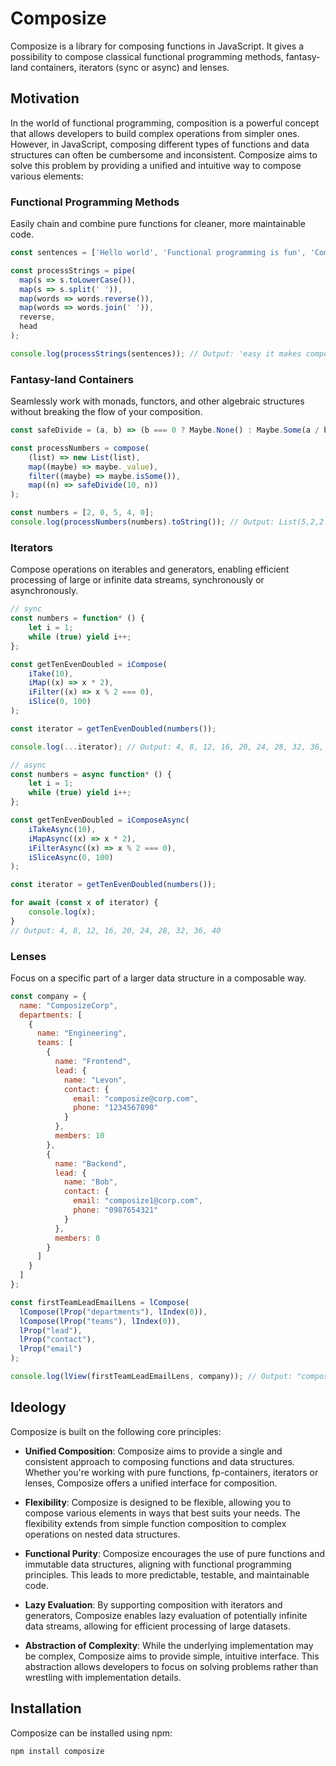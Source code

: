 # Composize

Composize is a library for composing functions in JavaScript. It gives a possibility to compose classical functional programming methods, fantasy-land containers, iterators (sync or async) and lenses.

## Motivation

In the world of functional programming, composition is a powerful concept that allows developers to build complex operations from simpler ones. However, in JavaScript, composing different types of functions and data structures can often be cumbersome and inconsistent.
Composize aims to solve this problem by providing a unified and intuitive way to compose various elements:

### Functional Programming Methods

Easily chain and combine pure functions for cleaner, more maintainable code.

```js
const sentences = ['Hello world', 'Functional programming is fun', 'Composize makes it easy'];

const processStrings = pipe(
  map(s => s.toLowerCase()),
  map(s => s.split(' ')),
  map(words => words.reverse()),
  map(words => words.join(' ')),
  reverse,
  head
);

console.log(processStrings(sentences)); // Output: 'easy it makes composize'
```

### Fantasy-land Containers

Seamlessly work with monads, functors, and other algebraic structures without breaking the flow of your composition.

```js
const safeDivide = (a, b) => (b === 0 ? Maybe.None() : Maybe.Some(a / b));

const processNumbers = compose(
    (list) => new List(list),
    map((maybe) => maybe._value),
    filter((maybe) => maybe.isSome()),
    map((n) => safeDivide(10, n))
);

const numbers = [2, 0, 5, 4, 0];
console.log(processNumbers(numbers).toString()); // Output: List(5,2,2.5)
```

### Iterators 

Compose operations on iterables and generators, enabling efficient processing of large or infinite data streams, synchronously or asynchronously.

```js
// sync
const numbers = function* () {
    let i = 1;
    while (true) yield i++;
};

const getTenEvenDoubled = iCompose(
    iTake(10),
    iMap((x) => x * 2),
    iFilter((x) => x % 2 === 0),
    iSlice(0, 100)
);

const iterator = getTenEvenDoubled(numbers());

console.log(...iterator); // Output: 4, 8, 12, 16, 20, 24, 28, 32, 36, 40
```

```js
// async
const numbers = async function* () {
    let i = 1;
    while (true) yield i++;
};

const getTenEvenDoubled = iComposeAsync(
    iTakeAsync(10),
    iMapAsync((x) => x * 2),
    iFilterAsync((x) => x % 2 === 0),
    iSliceAsync(0, 100)
);

const iterator = getTenEvenDoubled(numbers());

for await (const x of iterator) {
    console.log(x);
}
// Output: 4, 8, 12, 16, 20, 24, 28, 32, 36, 40
```

### Lenses

Focus on a specific part of a larger data structure in a composable way.

```js
const company = {
  name: "ComposizeCorp",
  departments: [
    {
      name: "Engineering",
      teams: [
        {
          name: "Frontend",
          lead: {
            name: "Levon",
            contact: {
              email: "composize@corp.com",
              phone: "1234567890"
            }
          },
          members: 10
        },
        {
          name: "Backend",
          lead: {
            name: "Bob",
            contact: {
              email: "composize1@corp.com",
              phone: "0987654321"
            }
          },
          members: 8
        }
      ]
    }
  ]
};

const firstTeamLeadEmailLens = lCompose(
  lCompose(lProp("departments"), lIndex(0)),
  lCompose(lProp("teams"), lIndex(0)),
  lProp("lead"),
  lProp("contact"),
  lProp("email")
);

console.log(lView(firstTeamLeadEmailLens, company)); // Output: "composize@corp.com"
```

## Ideology

Composize is built on the following core principles:

- **Unified Composition**: Composize aims to provide a single and consistent approach to composing functions and data structures. Whether you're working with pure functions, fp-containers, iterators or lenses, Composize offers a unified interface for composition.

- **Flexibility**: Composize is designed to be flexible, allowing you to compose various elements in ways that best suits your needs. The flexibility extends from simple function composition to complex operations on nested data structures.

- **Functional Purity**: Composize encourages the use of pure functions and immutable data structures, aligning with functional programming principles. This leads to more predictable, testable, and maintainable code.

- **Lazy Evaluation**: By supporting composition with iterators and generators, Composize enables lazy evaluation of potentially infinite data streams, allowing for efficient processing of large datasets.

- **Abstraction of Complexity**: While the underlying implementation may be complex, Composize aims to provide simple, intuitive interface. This abstraction allows developers to focus on solving problems rather than wrestling with implementation details.

## Installation

Composize can be installed using npm:

```bash
npm install composize
```




